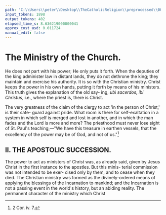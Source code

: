 ```yaml
---
path: "C:\\Users\\peter\\Desktop\\TheCatholicReligion\\preprocessed\\00040.jpg"
input_tokens: 1898
output_tokens: 402
elapsed_time_s: 8.636219000000041
approx_cost_usd: 0.011724
manual_edit: false
---
```

# The Ministry of the Church.

He does not part with his power; He only
puts it forth. When the deputies of the king
administer law in distant lands, they do not
dethrone the king; they maintain and exercise
his authority. It is so with the Christian
ministry. Christ keeps the power in his own
hands, putting it forth by means of his ministers.
This truth gives the explanation of the old say-
ing, *ubi sacerdos, ibi Christus*, i.e., where the
priest is, there is Christ.

The very greatness of the claim of the clergy
to act 'in the person of Christ,' is their safe-
guard against pride. What room is there for
self-exaltation in a system in which self is
merged and lost in another, and in which the
man fades and the Lord is more and more?
The priesthood must never lose sight of St.
Paul's teaching,—"We have this treasure in
earthen vessels, that the excellency of the power
may be of God, and not of us."[^1]

## II. THE APOSTOLIC SUCCESSION.

The power to act as ministers of Christ was,
as already said, given by Jesus Christ in the
first instance to the apostles. But this minis-
terial commission was not intended to be exer-
cised only by them, and to cease when they
died. The Christian ministry was formed as
the divinely-ordered means of applying the
blessings of the Incarnation to mankind; and
the Incarnation is not a passing event in the
world's history, but an abiding reality. The
permanent character of the ministry which Christ

[^1]: 2 Cor. iv. 7.
